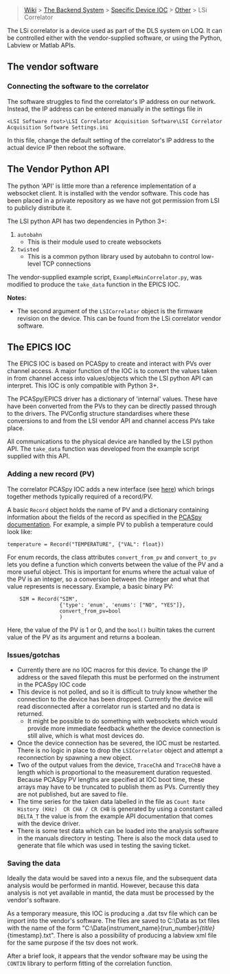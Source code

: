 > [Wiki](Home) > [The Backend System](The-Backend-System) > [Specific Device IOC](Specific-Device-IOC) > [Other](Other) > LSi Correlator

The LSi correlator is a device used as part of the DLS system on LOQ. It can be controlled either with the vendor-supplied software, or using the Python, Labview or Matlab APIs.

## The vendor software
### Connecting the software to the correlator

The software struggles to find the correlator's IP address on our network. Instead, the IP address can be entered manually in the settings file in

`<LSI Software root>\LSI Correlator Acquisition Software\LSI Correlator Acquisition Software Settings.ini`

In this file, change the default setting of the correlator's IP address to the actual device IP then reboot the software.

## The Vendor Python API

The python 'API' is little more than a reference implementation of a websocket client. It is installed with the vendor software. This code has been placed in a private repository as we have not got permission from LSI to publicly distribute it.

The LSI python API has two dependencies in Python 3+:
1. `autobahn`
    - This is their module used to create websockets
1. `twisted`
    - This is a common python library used by autobahn to control low-level TCP connections

The vendor-supplied example script, `ExampleMainCorrelator.py`, was modified to produce the `take_data` function in the EPICS IOC.

**Notes:**
 - The second argument of the `LSICorrelator` object is the firmware revision on the device. This can be found from the LSi correlator vendor software.


## The EPICS IOC
The EPICS IOC is based on PCASpy to create and interact with PVs over channel access. A major function of the IOC is to convert the values taken in from channel access into values/objects which the LSI python API can interpret. This IOC is only compatible with Python 3+.

The PCASpy/EPICS driver has a dictionary of 'internal' values. These have have been converted from the PVs to they can be directly passed through to the drivers. The PVConfig structure standardises where these conversions to and from the LSI vendor API and channel access PVs take place.

All communications to the physical device are handled by the LSI python API. The `take_data` function was developed from the example script supplied with this API.

### Adding a new record (PV)
The correlator PCASpy IOC adds a new interface (see [here](https://github.com/ISISComputingGroup/EPICS-LSICorrelator/blob/master/record.py)) which brings together methods typically required of a record/PV.

A basic `Record` object holds the name of PV and a dictionary containing information about the fields of the record as specified in the [PCASpy documentation](https://pcaspy.readthedocs.io/en/latest/api.html#database-field-definition). For example, a simple PV to publish a temperature could look like:

```
temperature = Record("TEMPERATURE", {"VAL": float})
```
For enum records, the class attributes `convert_from_pv` and `convert_to_pv` lets you define a function which converts between the value of the PV and a more useful object. This is important for enums where the actual value of the PV is an integer, so a conversion between the integer and what that value represents is necessary.
Example, a basic binary PV:
```
    SIM = Record("SIM",
                 {'type': 'enum', 'enums': ["NO", "YES"]},
                 convert_from_pv=bool
                 )
```
Here, the value of the PV is 1 or 0, and the `bool()` builtin takes the current value of the PV as its argument and returns a boolean.


### Issues/gotchas
 - Currently there are no IOC macros for this device. To change the IP address or the saved filepath this must be performed on the instrument in the PCASpy IOC code
 - This device is not polled, and so it is difficult to truly know whether the connection to the device has been dropped. Currently the device will read disconnected after a correlator run is started and no data is returned.
   - It might be possible to do something with websockets which would provide more immediate feedback whether the device connection is still alive, which is what most devices do.
 - Once the device connection has be severed, the IOC must be restarted. There is no logic in place to drop the `LSICorrelator` object and attempt a reconnection by spawning a new object.
 - Two of the output values from the device, `TraceChA` and `TraceChB` have a length which is proportional to the measurement duration requested. Because PCASpy PV lengths are specified at IOC boot time, these arrays may have to be truncated to publish them as PVs. Currently they are not published, but are saved to file.
 - The time series for the taken data labelled in the file as `Count Rate History (KHz)  CR CHA / CR CHB` is generated by using a constant called `DELTA_T` the value is from the example API documentation that comes with the device driver.
 - There is some test data which can be loaded into the analysis software in the manuals directory in testing. There is also the mock data used to generate that file which was used in testing the saving ticket.

### Saving the data
Ideally the data would be saved into a nexus file, and the subsequent data analysis would be performed in mantid. However, because this data analysis is not yet available in mantid, the data must be processed by the vendor's software.

As a temporary measure, this IOC is producing a .dat tsv file which can be import into the vendor's software. The files are saved to C:\Data as txt files with the name of the form "C:\Data\{instrument_name}{run_number}_{title}_{timestamp}.txt". There is also a possibility of producing a labview xml file for the same purpose if the tsv does not work.

After a brief look, it appears that the vendor software may be using the `CONTIN` library to perform fitting of the correlation function.
